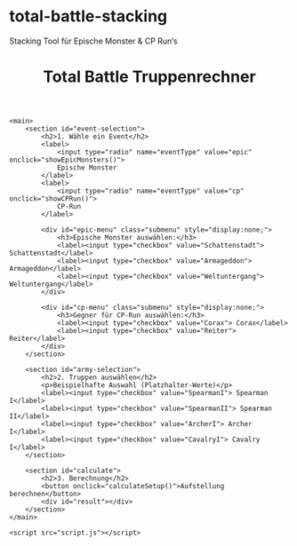 # total-battle-stacking
Stacking Tool für Epische Monster &amp; CP Run‘s
<!DOCTYPE html>
<html lang="de">
<head>
    <meta charset="UTF-8">
    <meta name="viewport" content="width=device-width, initial-scale=1.0">
    <title>Total Battle Truppenrechner Testversion</title>
    <link rel="stylesheet" href="style.css">
</head>
<body>
    <header>
        <h1>Total Battle Truppenrechner</h1>
    </header>

    <main>
        <section id="event-selection">
            <h2>1. Wähle ein Event</h2>
            <label>
                <input type="radio" name="eventType" value="epic" onclick="showEpicMonsters()">
                Epische Monster
            </label>
            <label>
                <input type="radio" name="eventType" value="cp" onclick="showCPRun()">
                CP-Run
            </label>

            <div id="epic-menu" class="submenu" style="display:none;">
                <h3>Epische Monster auswählen:</h3>
                <label><input type="checkbox" value="Schattenstadt"> Schattenstadt</label>
                <label><input type="checkbox" value="Armageddon"> Armageddon</label>
                <label><input type="checkbox" value="Weltuntergang"> Weltuntergang</label>
            </div>

            <div id="cp-menu" class="submenu" style="display:none;">
                <h3>Gegner für CP-Run auswählen:</h3>
                <label><input type="checkbox" value="Corax"> Corax</label>
                <label><input type="checkbox" value="Reiter"> Reiter</label>
            </div>
        </section>

        <section id="army-selection">
            <h2>2. Truppen auswählen</h2>
            <p>Beispielhafte Auswahl (Platzhalter-Werte)</p>
            <label><input type="checkbox" value="SpearmanI"> Spearman I</label>
            <label><input type="checkbox" value="SpearmanII"> Spearman II</label>
            <label><input type="checkbox" value="ArcherI"> Archer I</label>
            <label><input type="checkbox" value="CavalryI"> Cavalry I</label>
        </section>

        <section id="calculate">
            <h2>3. Berechnung</h2>
            <button onclick="calculateSetup()">Aufstellung berechnen</button>
            <div id="result"></div>
        </section>
    </main>

    <script src="script.js"></script>
</body>
</html>